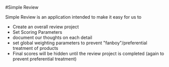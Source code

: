 #Simple Review

Simple Review is an application intended to make it easy for us to

- Create an overall review project
- Set Scoring Parameters
- document our thoughts on each detail
- set global weighting parameters to prevent "fanboy"/preferential treatment of products
- Final scores will be hidden until the review project is completed (again to prevent preferential treatment)